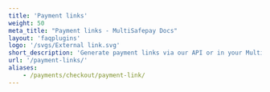 ```yaml
---
title: 'Payment links'
weight: 50
meta_title: "Payment links - MultiSafepay Docs"
layout: 'faqplugins'
logo: '/svgs/External link.svg'
short_description: 'Generate payment links via our API or in your MultiSafepay account.'
url: '/payment-links/'
aliases:
    - /payments/checkout/payment-link/
---
```



